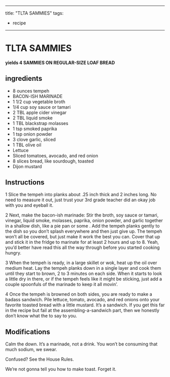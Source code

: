 
---
title: "TLTA SAMMIES"
tags:
  - recipe
---
# TLTA SAMMIES



#### yields  4 SAMMIES ON REGULAR-SIZE LOAF BREAD


## ingredients
* 8 ounces tempeh 
* BACON-ISH MARINADE 
* 1 1/2 cup vegetable broth 
* 1/4 cup soy sauce or tamari 
* 2 TBL apple cider vinegar 
* 2 TBL liquid smoke 
* 1 TBL blackstrap molasses 
* 1 tsp smoked paprika 
* 1 tsp onion powder 
* 3 clove garlic, sliced 
* 1 TBL olive oil 
* Lettuce 
* Sliced tomatoes, avocado, and red onion 
* 8 slices bread, like sourdough, toasted 
* Dijon mustard 



## Instructions
1 Slice the tempeh into planks about .25 inch thick and 2 inches long. No need to  measure it out, just trust your 3rd grade teacher did an okay job with you and  eyeball it.

2 Next, make the bacon-ish marinade: Stir the broth, soy sauce or tamari, vinegar, liquid smoke, molasses, paprika, onion powder, and garlic together in a shallow dish, like a pie pan or some   . Add the tempeh planks gently to the dish so you don’t splash everywhere and then just give up. The tempeh won’t all be covered, but just  make it work the best you can. Cover that up and stick it in the fridge to marinate for at least 2 hours and up to 8. Yeah, you’d better have read this    all the way through before you started cooking hungry.

3 When the tempeh is ready, in a large skillet or wok, heat up the oil over medium heat. Lay the tempeh planks down in a single layer and cook them until they start to brown, 2 to 3 minutes on each side. When it starts to look a little dry in there, or if the tempeh feels like it might be sticking, just add a couple spoonfuls of the marinade to keep it all movin’.

4 Once the tempeh is browned on both sides, you are ready to make a badass sandwich. Pile lettuce, tomato, avocado, and red onions onto your favorite toasted bread with a little mustard. It’s a  sandwich. If you get this far in the recipe but fail at the assembling-a-sandwich part, then we honestly don’t know what the   to say to you.



## Modifications


 Calm the   down. It’s a marinade, not a  drink. You won’t be consuming that much sodium, we swear.

 

 Confused? See the House Rules.

 We’re not gonna  tell you how to make toast. Forget it.




